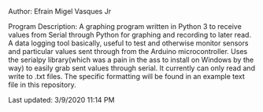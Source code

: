 Author: Efrain Migel Vasques Jr

Program Description: A graphing program written in Python 3 to receive values from Serial through Python for graphing and recording to later read. A data logging tool basically, useful to test and otherwise monitor sensors and particular values sent through from the Arduino microcontroller. Uses the serialpy library(which was a pain in the ass to install on Windows by the way) to easily grab sent values through serial. It currently can only read and write to .txt files. The specific formatting will be found in an example text file in this repository.

Last updated: 3/9/2020 11:14 PM
